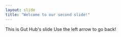 ```yaml
---
layout: slide
title: "Welcome to our second slide!"
---
```

This is Gut Hub's slide
Use the left arrow to go back!
